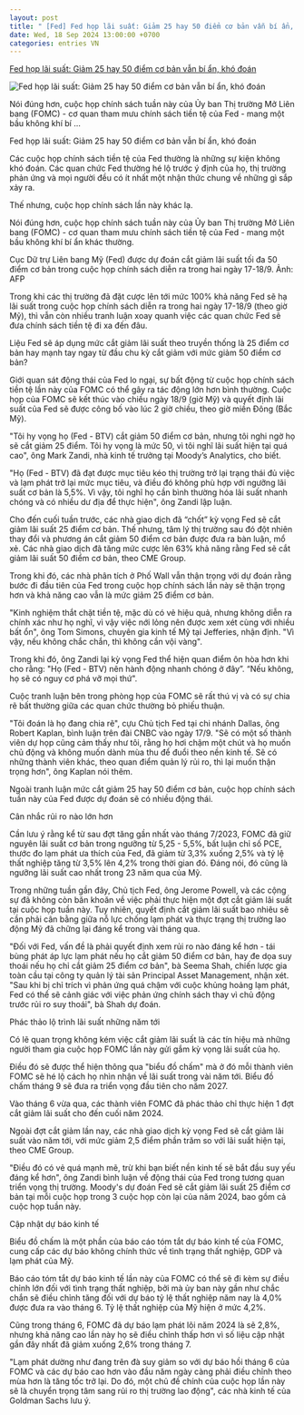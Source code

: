```yaml
---
layout: post
title: " [Fed] Fed họp lãi suất: Giảm 25 hay 50 điểm cơ bản vẫn bí ẩn, khó đoán"
date: Wed, 18 Sep 2024 13:00:00 +0700
categories: entries VN
---
```

[Fed họp lãi suất: Giảm 25 hay 50 điểm cơ bản vẫn bí ẩn, khó đoán](https://baodautu.vn/fed-hop-lai-suat-giam-25-hay-50-diem-co-ban-van-bi-an-kho-doan-d225225.html)

![Fed họp lãi suất: Giảm 25 hay 50 điểm cơ bản vẫn bí ẩn, khó đoán](https://media.baodautu.vn/thumb_x470x250/Images/hongquang/2024/09/18/fed-hop-lai-suat-giam-25-hay-50-diem-co-ban-van-bi-an-kho-doan1726628579.jpg)

Nói đúng hơn, cuộc họp chính sách tuần này của Ủy ban Thị trường Mở Liên bang (FOMC) - cơ quan tham mưu chính sách tiền tệ của Fed - mang một bầu không khí bí ...

Fed họp lãi suất: Giảm 25 hay 50 điểm cơ bản vẫn bí ẩn, khó đoán

Các cuộc họp chính sách tiền tệ của Fed thường là những sự kiện không khó đoán. Các quan chức Fed thường hé lộ trước ý định của họ, thị trường phản ứng và mọi người đều có ít nhất một nhận thức chung về những gì sắp xảy ra.

Thế nhưng, cuộc họp chính sách lần này khác lạ.

Nói đúng hơn, cuộc họp chính sách tuần này của Ủy ban Thị trường Mở Liên bang (FOMC) - cơ quan tham mưu chính sách tiền tệ của Fed - mang một bầu không khí bí ẩn khác thường.

Cục Dữ trự Liên bang Mỹ (Fed) được dự đoán cắt giảm lãi suất tối đa 50 điểm cơ bản trong cuộc họp chính sách diễn ra trong hai ngày 17-18/9. Ảnh: AFP

Trong khi các thị trường đã đặt cược lên tới mức 100% khả năng Fed sẽ hạ lãi suất trong cuộc họp chính sách diễn ra trong hai ngày 17-18/9 (theo giờ Mỹ), thì vẫn còn nhiều tranh luận xoay quanh việc các quan chức Fed sẽ đưa chính sách tiền tệ đi xa đến đâu.

Liệu Fed sẽ áp dụng mức cắt giảm lãi suất theo truyền thống là 25 điểm cơ bản hay mạnh tay ngay từ đầu chu kỳ cắt giảm với mức giảm 50 điểm cơ bản?

Giới quan sát động thái của Fed lo ngại, sự bất động từ cuộc họp chính sách tiền tệ lần này của FOMC có thể gây ra tác động lớn hơn bình thường. Cuộc họp của FOMC sẽ kết thúc vào chiều ngày 18/9 (giờ Mỹ) và quyết định lãi suất của Fed sẽ được công bố vào lúc 2 giờ chiều, theo giờ miền Đông (Bắc Mỹ).

"Tôi hy vọng họ (Fed - BTV) cắt giảm 50 điểm cơ bản, nhưng tôi nghi ngờ họ sẽ cắt giảm 25 điểm. Tôi hy vọng là mức 50, vì tôi nghĩ lãi suất hiện tại quá cao", ông Mark Zandi, nhà kinh tế trưởng tại Moody’s Analytics, cho biết.

"Họ (Fed - BTV) đã đạt được mục tiêu kéo thị trường trở lại trạng thái đủ việc và lạm phát trở lại mức mục tiêu, và điều đó không phù hợp với ngưỡng lãi suất cơ bản là 5,5%. Vì vậy, tôi nghĩ họ cần bình thường hóa lãi suất nhanh chóng và có nhiều dư địa để thực hiện", ông Zandi lập luận.

Cho đến cuối tuần trước, các nhà giao dịch đã “chốt” kỳ vọng Fed sẽ cắt giảm lãi suất 25 điểm cơ bản. Thế nhưng, tâm lý thị trường sau đó đột nhiên thay đổi và phương án cắt giảm 50 điểm cơ bản được đưa ra bàn luận, mổ xẻ. Các nhà giao dịch đã tăng mức cược lên 63% khả năng rằng Fed sẽ cắt giảm lãi suất 50 điểm cơ bản, theo CME Group.

Trong khi đó, các nhà phân tích ở Phố Wall vẫn thận trọng với dự đoán rằng bước đi đầu tiên của Fed trong cuộc họp chính sách lần này sẽ thận trọng hơn và khả năng cao vẫn là mức giảm 25 điểm cơ bản.

"Kinh nghiệm thắt chặt tiền tệ, mặc dù có vẻ hiệu quả, nhưng không diễn ra chính xác như họ nghĩ, vì vậy việc nới lỏng nên được xem xét cùng với nhiều bất ổn", ông Tom Simons, chuyên gia kinh tế Mỹ tại Jefferies, nhận định. "Vì vậy, nếu không chắc chắn, thì không cần vội vàng".

Trong khi đó, ông Zandi lại kỳ vọng Fed thể hiện quan điểm ôn hòa hơn khi cho rằng: "Họ (Fed - BTV) nên hành động nhanh chóng ở đây”. “Nếu không, họ sẽ có nguy cơ phá vỡ mọi thứ".

Cuộc tranh luận bên trong phòng họp của FOMC sẽ rất thú vị và có sự chia rẽ bất thường giữa các quan chức thường bỏ phiếu thuận.

"Tôi đoán là họ đang chia rẽ", cựu Chủ tịch Fed tại chi nhánh Dallas, ông Robert Kaplan, bình luận trên đài CNBC vào ngày 17/9. "Sẽ có một số thành viên dự họp cũng cảm thấy như tôi, rằng họ hơi chậm một chút và họ muốn chủ động và không muốn dành mùa thu để đuổi theo nền kinh tế. Sẽ có những thành viên khác, theo quan điểm quản lý rủi ro, thì lại muốn thận trọng hơn", ông Kaplan nói thêm.

Ngoài tranh luận mức cắt giảm 25 hay 50 điểm cơ bản, cuộc họp chính sách tuần này của Fed được dự đoán sẽ có nhiều động thái.

Cân nhắc rủi ro nào lớn hơn

Cần lưu ý rằng kể từ sau đợt tăng gần nhất vào tháng 7/2023, FOMC đã giữ nguyên lãi suất cơ bản trong ngưỡng từ 5,25 - 5,5%, bất luận chỉ số PCE, thước đo lạm phát ưa thích của Fed, đã giảm từ 3,3% xuống 2,5% và tỷ lệ thất nghiệp tăng từ 3,5% lên 4,2% trong thời gian đó. Đáng nói, đó cũng là ngưỡng lãi suất cao nhất trong 23 năm qua của Mỹ.

Trong những tuần gần đây, Chủ tịch Fed, ông Jerome Powell, và các cộng sự đã không còn băn khoăn về việc phải thực hiện một đợt cắt giảm lãi suất tại cuộc họp tuần này. Tuy nhiên, quyết định cắt giảm lãi suất bao nhiêu sẽ cần phải cân bằng giữa nỗ lực chống lạm phát và thực trạng thị trường lao động Mỹ đã chững lại đáng kể trong vài tháng qua.

"Đối với Fed, vấn đề là phải quyết định xem rủi ro nào đáng kể hơn - tái bùng phát áp lực lạm phát nếu họ cắt giảm 50 điểm cơ bản, hay đe dọa suy thoái nếu họ chỉ cắt giảm 25 điểm cơ bản", bà Seema Shah, chiến lược gia toàn cầu tại công ty quản lý tài sản Principal Asset Management, nhận xét. "Sau khi bị chỉ trích vì phản ứng quá chậm với cuộc khủng hoảng lạm phát, Fed có thể sẽ cảnh giác với việc phản ứng chính sách thay vì chủ động trước rủi ro suy thoái", bà Shah dự đoán.

Phác thảo lộ trình lãi suất những năm tới

Có lẽ quan trọng không kém việc cắt giảm lãi suất là các tín hiệu mà những người tham gia cuộc họp FOMC lần này gửi gắm kỳ vọng lãi suất của họ.

Điều đó sẽ được thể hiện thông qua "biểu đồ chấm" mà ở đó mỗi thành viên FOMC sẽ hé lộ cách họ nhìn nhận về lãi suất trong vài năm tới. Biểu đồ chấm tháng 9 sẽ đưa ra triển vọng đầu tiên cho năm 2027.

Vào tháng 6 vừa qua, các thành viên FOMC đã phác thảo chỉ thực hiện 1 đợt cắt giảm lãi suất cho đến cuối năm 2024.

Ngoài đợt cắt giảm lần nay, các nhà giao dịch kỳ vọng Fed sẽ cắt giảm lãi suất vào năm tới, với mức giảm 2,5 điểm phần trăm so với lãi suất hiện tại, theo CME Group.

"Điều đó có vẻ quá mạnh mẽ, trừ khi bạn biết nền kinh tế sẽ bắt đầu suy yếu đáng kể hơn", ông Zandi bình luận về động thái của Fed trong tương quan triển vọng thị trường. Moody's dự đoán Fed sẽ cắt giảm lãi suất 25 điểm cơ bản tại mỗi cuộc họp trong 3 cuộc họp còn lại của năm 2024, bao gồm cả cuộc họp tuần này.

Cập nhật dự báo kinh tế

Biểu đồ chấm là một phần của báo cáo tóm tắt dự báo kinh tế của FOMC, cung cấp các dự báo không chính thức về tình trạng thất nghiệp, GDP và lạm phát của Mỹ.

Báo cáo tóm tắt dự báo kinh tế lần này của FOMC có thể sẽ đi kèm sự điều chỉnh lớn đối với tình trạng thất nghiệp, bởi mà ủy ban này gần như chắc chắn sẽ điều chỉnh tăng đối với dự báo tỷ lệ thất nghiệp năm nay là 4,0% được đưa ra vào tháng 6. Tỷ lệ thất nghiệp của Mỹ hiện ở mức 4,2%.

Cũng trong tháng 6, FOMC đã dự báo lạm phát lõi năm 2024 là sẽ 2,8%, nhưng khả năng cao lần này họ sẽ điều chỉnh thấp hơn vì số liệu cập nhật gần đây nhất đã giảm xuống 2,6% trong tháng 7.

"Lạm phát dường như đang trên đà suy giảm so với dự báo hồi tháng 6 của FOMC và các dự báo cao hơn vào đầu năm ngày càng phải điều chỉnh theo mùa hơn là tăng tốc trở lại. Do đó, một chủ đề chính của cuộc họp lần này sẽ là chuyển trọng tâm sang rủi ro thị trường lao động", các nhà kinh tế của Goldman Sachs lưu ý.

